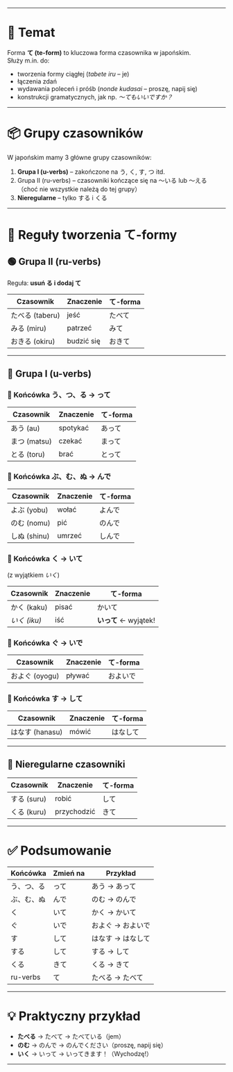 
---

# 🎯 Temat

Forma **て (te-form)** to kluczowa forma czasownika w japońskim.  
Służy m.in. do:
- tworzenia formy ciągłej (*tabete iru* – je)
- łączenia zdań
- wydawania poleceń i próśb (*nonde kudasai* – proszę, napij się)
- konstrukcji gramatycznych, jak np. *〜てもいいですか？*

---

# 📦 Grupy czasowników

W japońskim mamy 3 główne grupy czasowników:

1. **Grupa I (u-verbs)** – zakończone na う, く, す, つ itd.
2. Grupa II (ru-verbs) – czasowniki kończące się na 〜いる lub 〜える（choć nie wszystkie należą do tej grupy）
3. **Nieregularne** – tylko する i くる

---

# 🔧 Reguły tworzenia て-formy

## 🟢 Grupa II (ru-verbs)

Reguła: **usuń る i dodaj て**

| Czasownik | Znaczenie | て-forma |
|-----------|-----------|----------|
| たべる (taberu) | jeść | たべて |
| みる (miru) | patrzeć | みて |
| おきる (okiru) | budzić się | おきて |

---

## 🔵 Grupa I (u-verbs)

### 🔹 Końcówka う、つ、る → **って**

| Czasownik | Znaczenie | て-forma |
|-----------|-----------|----------|
| あう (au) | spotykać | あって |
| まつ (matsu) | czekać | まって |
| とる (toru) | brać | とって |

### 🔹 Końcówka ぶ、む、ぬ → **んで**

| Czasownik | Znaczenie | て-forma |
|-----------|-----------|----------|
| よぶ (yobu) | wołać | よんで |
| のむ (nomu) | pić | のんで |
| しぬ (shinu) | umrzeć | しんで |

### 🔹 Końcówka く → **いて**  
(z wyjątkiem *いく*)

| Czasownik | Znaczenie | て-forma |
|-----------|-----------|----------|
| かく (kaku) | pisać | かいて |
| *いく (iku)* | iść | **いって** ← wyjątek!

### 🔹 Końcówka ぐ → **いで**

| Czasownik | Znaczenie | て-forma |
|-----------|-----------|----------|
| およぐ (oyogu) | pływać | およいで |

### 🔹 Końcówka す → **して**

| Czasownik | Znaczenie | て-forma |
|-----------|-----------|----------|
| はなす (hanasu) | mówić | はなして |

---

## 🔴 Nieregularne czasowniki

| Czasownik | Znaczenie | て-forma |
|-----------|-----------|----------|
| する (suru) | robić | して |
| くる (kuru) | przychodzić | きて |

---

# ✅ Podsumowanie

| Końcówka | Zmień na | Przykład         |
|----------|-----------|------------------|
| う、つ、る | って      | あう → あって     |
| ぶ、む、ぬ | んで      | のむ → のんで     |
| く        | いて      | かく → かいて     |
| ぐ        | いで      | およぐ → およいで |
| す        | して      | はなす → はなして |
| する      | して      | する → して       |
| くる      | きて      | くる → きて       |
| ru-verbs  | て        | たべる → たべて   |

---

# 💡 Praktyczny przykład

- **たべる** → たべて → たべている（jem）  
- **のむ** → のんで → のんでください（proszę, napij się）  
- **いく** → いって → いってきます！（Wychodzę!）

---
